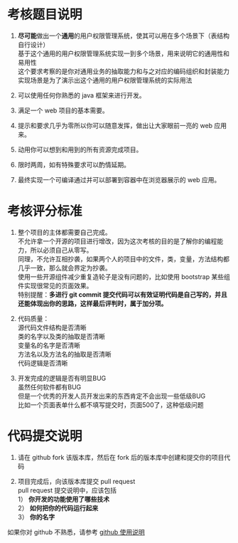# 考核题目说明

1. **尽可能**做出一个**通用**的用户权限管理系统，使其可以用在多个场景下（表结构自行设计）  
  基于这个通用的用户权限管理系统实现一到多个场景，用来说明它的通用性和易用性  
   这个要求考察的是你对通用业务的抽取能力和与之对应的编码组织和封装能力  
   实现场景是为了演示出这个通用的用户权限管理系统的实际用法  

2. 可以使用任何你熟悉的 java 框架来进行开发。  

3. 满足一个 web 项目的基本需要。  

4. 提示和要求几乎为零所以你可以随意发挥，做出让大家眼前一亮的 web 应用来。  

5. 动用你可以想到和用到的所有资源完成项目。  

6. 限时两周，如有特殊要求可以酌情延期。

7. 最终实现一个可编译通过并可以部署到容器中在浏览器展示的 web 应用。  

# 考核评分标准
1. 整个项目的主体都需要自己完成。  
  不允许拿一个开源的项目进行增改，因为这次考核的目的是了解你的编程能力，所以必须自己从零写。  
  同理，不允许互相抄袭，如果两个人的项目中的文件，类，变量，方法结构都几乎一致，那么就会界定为抄袭。  
  使用一些开源组件减少重复造轮子是没有问题的，比如使用 bootstrap 某些组件实现很常见的页面效果。  
  特别提醒：**多进行 git commit 提交代码可以有效证明代码是自己写的，并且还能体现出你的思路，这样最后评判时，属于加分项。**

2. 代码质量：  
  源代码文件结构是否清晰  
  类的名字以及类的抽取是否清晰  
  变量名的名字是否清晰  
  方法名以及方法名的抽取是否清晰  
  代码逻辑是否清晰  

3. 开发完成的逻辑是否有明显BUG  
  虽然任何软件都有BUG  
  但是一个优秀的开发人员开发出来的东西肯定不会出现一些低级BUG  
  比如一个页面表单什么都不填写提交时，页面500了，这种低级问题  


# 代码提交说明
1. 请在 github fork 该版本库，然后在 fork 后的版本库中创建和提交你的项目代码

2. 项目完成后，向该版本库提交 pull request  
pull request 提交说明中，应该包括  
1） **你开发的功能使用了哪些技术**   
2） **如何把你的代码运行起来**   
3） **你的名字**   

如果你对 github 不熟悉，请参考 [github 使用说明](README_GITHUB.md)
